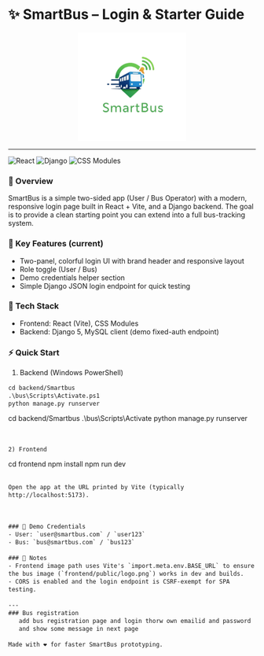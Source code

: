 # ✨ SmartBus – Login & Starter Guide

<p align="center">
  <img src="frontend/public/logo.png" alt="SmartBus" width="220" />
</p>

---

![React](https://img.shields.io/badge/Frontend-React%20%2B%20Vite-61DAFB?logo=react&logoColor=white) 
![Django](https://img.shields.io/badge/Backend-Django-092E20?logo=django&logoColor=white) 
![CSS Modules](https://img.shields.io/badge/Styles-CSS%20Modules-2965f1?logo=css3&logoColor=white)

### 🌈 Overview
SmartBus is a simple two-sided app (User / Bus Operator) with a modern, responsive login page built in React + Vite, and a Django backend. The goal is to provide a clean starting point you can extend into a full bus-tracking system.

### 🚀 Key Features (current)
- Two-panel, colorful login UI with brand header and responsive layout
- Role toggle (User / Bus)
- Demo credentials helper section
- Simple Django JSON login endpoint for quick testing

### 🧩 Tech Stack
- Frontend: React (Vite), CSS Modules
- Backend: Django 5, MySQL client (demo fixed-auth endpoint)

### ⚡ Quick Start
1) Backend (Windows PowerShell)
```
cd backend/Smartbus
.\bus\Scripts\Activate.ps1
python manage.py runserver
```
cd backend/Smartbus
.\bus\Scripts\Activate
python manage.py runserver
```


2) Frontend
```
cd frontend
npm install
npm run dev
```

Open the app at the URL printed by Vite (typically http://localhost:5173).



### 🧪 Demo Credentials
- User: `user@smartbus.com` / `user123`
- Bus: `bus@smartbus.com` / `bus123`

### 📝 Notes
- Frontend image path uses Vite's `import.meta.env.BASE_URL` to ensure the bus image (`frontend/public/logo.png`) works in dev and builds.
- CORS is enabled and the login endpoint is CSRF-exempt for SPA testing.

---
### Bus registration 
   add bus registration page and login thorw own emailid and password 
   and show some message in next page 

Made with ❤️ for faster SmartBus prototyping.

